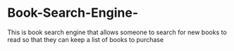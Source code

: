 # Book-Search-Engine-
This is book search engine that allows someone to search for new books to read so that they can keep a list of books to purchase
